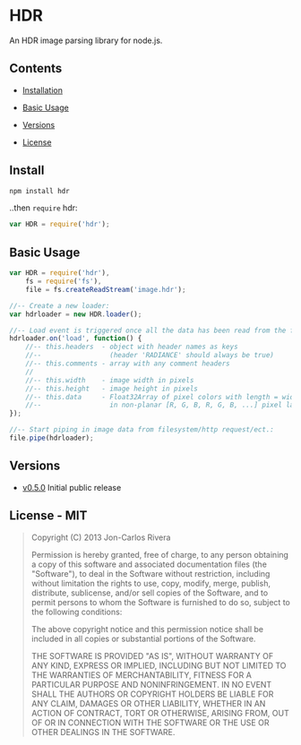# HDR

An HDR image parsing library for node.js.

## Contents

* [Installation](#install)

* [Basic Usage](#basic-usage)

* [Versions](#versions)

* [License](#license---mit)

## Install

````bash
npm install hdr
````

..then `require` hdr:

````javascript
var HDR = require('hdr');
````

## Basic Usage

```javascript
var HDR = require('hdr'),
    fs = require('fs'),
    file = fs.createReadStream('image.hdr');

//-- Create a new loader:
var hdrloader = new HDR.loader();

//-- Load event is triggered once all the data has been read from the file:
hdrloader.on('load', function() {
	//-- this.headers  - object with header names as keys
	//--                 (header 'RADIANCE' should always be true)
	//-- this.comments - array with any comment headers
	//
	//-- this.width    - image width in pixels
	//-- this.height   - image height in pixels
	//-- this.data     - Float32Array of pixel colors with length = width*height*3
	//--                 in non-planar [R, G, B, R, G, B, ...] pixel layout
});

//-- Start piping in image data from filesystem/http request/ect.:
file.pipe(hdrloader);

```

## Versions

* [v0.5.0](https://github.com/imbcmdth/hdr/archive/v1.0.0.zip) Initial public release

## License - MIT

> Copyright (C) 2013 Jon-Carlos Rivera
> 
> Permission is hereby granted, free of charge, to any person obtaining a copy of this software and associated documentation files (the "Software"), to deal in the Software without restriction, including without limitation the rights to use, copy, modify, merge, publish, distribute, sublicense, and/or sell copies of the Software, and to permit persons to whom the Software is furnished to do so, subject to the following conditions:
>
> The above copyright notice and this permission notice shall be included in all copies or substantial portions of the Software.
>
> THE SOFTWARE IS PROVIDED "AS IS", WITHOUT WARRANTY OF ANY KIND, EXPRESS OR IMPLIED, INCLUDING BUT NOT LIMITED TO THE WARRANTIES OF MERCHANTABILITY, FITNESS FOR A PARTICULAR PURPOSE AND NONINFRINGEMENT. IN NO EVENT SHALL THE AUTHORS OR COPYRIGHT HOLDERS BE LIABLE FOR ANY CLAIM, DAMAGES OR OTHER LIABILITY, WHETHER IN AN ACTION OF CONTRACT, TORT OR OTHERWISE, ARISING FROM, OUT OF OR IN CONNECTION WITH THE SOFTWARE OR THE USE OR OTHER DEALINGS IN THE SOFTWARE.

